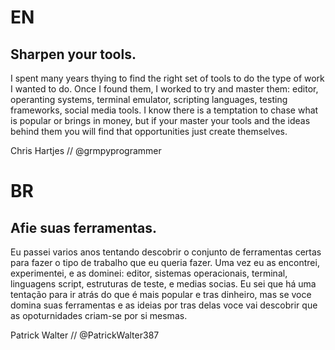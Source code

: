 # EN

## Sharpen your tools.

I spent many years thying to find the right set of tools to do the type of work I wanted to do. Once I found them, I worked
to try and master them: editor, operanting systems, terminal emulator, scripting languages, testing frameworks, social media tools.
I know there is a temptation to chase what is popular or brings in money, but if your master your tools and the ideas behind them you
will find that opportunities just create themselves.


Chris Hartjes // @grmpyprogrammer

# BR

## Afie suas ferramentas.

Eu passei varios anos tentando descobrir o conjunto de ferramentas certas para fazer o tipo de trabalho que eu queria fazer. Uma vez eu as encontrei, experimentei, e as dominei: editor, sistemas operacionais, terminal, linguagens script, estruturas de teste, e medias socias.
Eu sei que há uma tentação para ir atrás do que é mais popular e tras dinheiro, mas se voce domina suas ferramentas e as ideias por tras delas voce vai descobrir que as opoturnidades criam-se por si mesmas.

Patrick Walter // @PatrickWalter387
